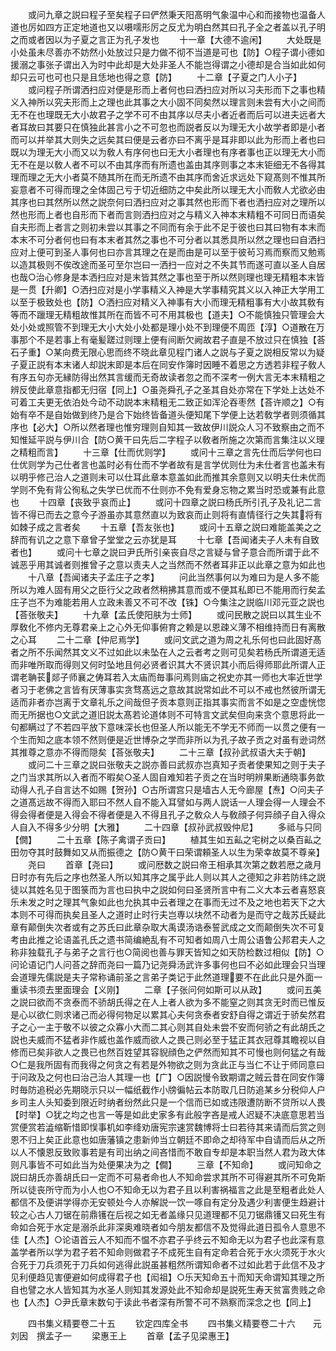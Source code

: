 <!-- { "loadSidebar": true } -->
　　或问九章之説曰程子至矣程子曰俨然秉天阳髙明气象温中心和而接物也温备人道也厉如四方正定地道也又以嗫嚅形厉之反尤为明白然其曰孔子全之者盖以孔子明之而或者因以为子夏之言正为孔子发也
　　十一章【大德不逾闲】
　　大处既是小处虽未尽善亦不妨然小处放过只是力做不彻不当道是可也【防】○程子谓小德如援溺之事张子谓出入为时中此却是大处非圣人不能岂得谓之小德却是合当如此如何却只云可也可也只是且恁地也得之意【防】
　　十二章【子夏之门人小子】
　　或问程子所谓洒扫应对便是形而上者何也曰洒扫应对所以习夫形而下之事也精义入神所以究夫形而上之理也此其事之大小固不同矣然以理言则未尝有大小之间而无不在也理既无大小故君子之学不可不由其序以尽夫小者近者而后可以进夫远者大者耳故曰其要只在慎独此甚言小之不可忽也而説者反以为理无大小故学者即是小者而可以并举其大则失之远矣其曰便是云者亦曰不离乎是耳非即以此为形而上者也曰既以为理无大小而又以为敎人有序何也曰无大小者理也有序者事也正以理无大小而无不在是以敎人者不可以不由其序而有所遗也盖由其序则事之本末钜细无不各得其理而理之无大小者莫不随其所在而无所遗不由其序而舍近求远处下窥髙则不惟其所妄意者不可得而理之全体固己亏于切近细防之中矣此所以理无大小而敎人尤欲必由其序也曰其然所以然之説奈何曰洒扫应对之事其然也形而下者也洒扫应对之理所以然也形而上者也自形而下者而言则洒扫应对之与精义入神本末精粗不可同日而语矣自夫形而上者言之则初未尝以其事之不同而有余于此不足于彼也曰其曰物有本末而本末不可分者何也曰有本末者其然之事也不可分者以其悉具所以然之理也曰自洒扫应对上便可到圣人事何也曰亦言其理之在是而由是可以至于彼茍习焉而察而又勉焉以造其极则不俟改途而圣可至尔岂曰一洒扫一应对之不失其节而遂可直以圣人自居也哉○治心修身是本洒扫应对是末皆其然之事也至于所以然则理也理无精粗本末皆是一贯【升卿】○洒扫应对是小学事精义入神是大学事精究其义以入神正大学用工以至于极致处也【防】○洒扫应对精义入神事有大小而理无精粗事有大小故其敎有等而不躐理无精粗故惟其所在而皆不可不用其极也【道夫】○不能慎独只管理会大处小处或照管不到理无大小大处小处都是理小处不到理便不周匝【淳】○道散在万事那个不是若事上有毫髪蹉过则理上便有间断欠阙故君子直是不放过只在慎独【荅石子重】○某向费无限心思而终不晓此章见程门诸人之説与子夏之説相反常以为疑子夏正説有本末诸人却説末即是本后在同安作簿时因睡不着思之方透若非程子敎人有序五句亦无縁防得出然其言缓而无奇故读者忽之而不深考一例大言无本末精粗之辨反使此章意指都无归宿【同上】○虽尧舜孔子之圣其自处亦常在下学处上达处不可着工夫更无依泊处今动不动説本末精粗无二致正如浑沦吞枣然【荅许顺之】○有始有卒不是自始做到终乃是合下始终皆备道头便知尾下学便上达若敎学者则须循其序也【必大】○所以然者理也惟穷理则自知其一致故伊川説众人习不致察由之而不知惟延平説与伊川合【防○黄干曰先后二字程子以敎者所施之次第而言集注以义理之精粗而言】
　　十三章【仕而优则学】
　　或问十三章之言先仕而后学何也曰仕优则学为己仕者言也盖时必有仕而不学者故有是言学优则仕为未仕者言也盖未有以明乎修己治人之道则未可以仕耳此章本意盖如此而推其余意则又以明夫仕未优而学则不免有背公徇私之失学已优而不仕则亦不免有爱身忘物之累当时恐或兼有此意也
　　十四章【丧致乎哀而止】
　　或问十四章之説曰杨氏所引孔子及礼记二言皆不得已而去之意今子游虽亦其意然直以为致哀而止则将有直情径行之失其将有如棘子成之言者矣
　　十五章【吾友张也】
　　或问十五章之説曰难能盖美之之辞而有讥之之意下章曾子堂堂之云亦犹是耳
　　十七章【吾闻诸夫子人未有自致者也】
　　或问十七章之説曰尹氏所引亲丧自尽之言疑与曾子意合而所谓于此不诚恶乎用其诚者则推曾子之意以责夫人之当然而不然者耳非正以此章之意为如此也
　　十八章【吾闻诸夫子孟庄子之孝】
　　问此当然事何以为难曰为是人多不能所以为难人固有用父之臣行父之政者然稍拂其意而或不便其私即已不能用而行矣孟庄子岂不为难能若用人立政未善又不可不改【铢】○今集注之説临川邓元亚之説也【荅张敬夫】
　　十九章【孟氏使阳肤为士师】
　　或问民散之説曰以其生业不厚敎化不修内无尊君亲上之心外无仰事俯育之赖是以恩疎义薄不相维持而日有离散之心耳
　　二十二章【仲尼焉学】
　　或问文武之道为周之礼乐何也曰此固好髙者之所不乐闻然其文义不过如此以未坠在人之云者考之则可见矣若杨氏所谓道无适而非唯所取而得则又何时坠地且何必贤者识其大不贤识其小而后得师耶此所谓人正谓老聃苌郯子师襄之俦耳若入太庙而毎事问焉则庙之祝史亦其一师也大率近世学者习于老佛之言皆有厌薄事实贪骛髙远之意故其説常如此不可以不戒也然彼所谓无适而非者亦岂离于文章礼乐之间哉但子贡本意则正指其事实而言不如是之空虚恍惚而无所据也○文武之道旧説太髙若论道体则不可特言文武矣但向来贪个意思将此一句都瞒过了不若四平放下意味深长也但圣人所以能无不学无不师而一以贯之便有一个生而知之底本领不然则便是近世博杂之学而非所以为孔子故子贡之对虽有逊词然其推尊之意亦不得而隠矣【荅张敬夫】
　　二十三章【叔孙武叔语大夫于朝】
　　或问二十三章之説曰张敬夫之説亦善曰武叔亦岂真知子贡者使果知之则于夫子之门当求其所以入者而不暇矣○圣人固自难知若子贡之在当时明辨果断通晓事务歆动得人孔子自言达不如赐【贺孙】○古所谓宫只是墙古人无今廊屋【焘】○问夫子之道髙远故不得而入耶曰不然人自不能入耳譬如与两人説话一人理会得一人理会不得会得者便是入得会不得者便是入不得且孔子之敎众人与敎顔子何异顔子自入得众人自入不得多少分明【大雅】
　　二十四章【叔孙武叔毁仲尼】
　　多祗与只同【僩】
　　二十五章【陈子禽谓子贡曰】
　　植其生如五畆之宅树之以桑百畆之田勿夺其时鼓舞如又从而振德之【防○黄干曰荣谓頼圣人以生为荣幸故莫不尊亲】
　　尧曰
　　首章【尧曰】
　　或问厯数之説曰帝王相承其次第之数若厯之歳月日时亦有先后之序也然圣人所以知其序之属乎此人则以其人之德知之非若防纬之説徒以其姓名见于图箓而为言也曰执中之説如何曰圣贤所言中有二义大本云者喜怒哀乐未发之时之理其气象如此也允执其中云者理之在事而无过不及之地也若天下之大本则不可得而执矣且圣人之道时止时行夫岂専以块然不动者为是而守之哉苏氏疑此章有颠倒失次者或有之苏氏曰此章杂取大禹谟汤诰泰誓武成之文而颠倒失次不可复考由此推之论语盖孔氏之遗书简编絶乱有不可知者如周八士周公语鲁公邦君夫人之称非独载孔子与弟子之言行也○简阅也善与罪天皆知之如天防检数过相似【防】○问论语记门人问荅之辞而尧曰一篇乃记尧舜汤武许多事何也曰不必如此理会只当理会道理先儒説是夫子常称诵前圣之言弟子类记于此然道理要不在此此只是外面一重读书须去里面理会【义刚】
　　二章【子张问何如斯可以从政】
　　或问五美之説曰欲而不贪泰而不骄胡氏得之在人上者人欲为多不能窒之则其贪无时而已惟反是心以欲仁则求诸己而必得何物足以累其心夫何贪泰者安舒自得之谓近于骄矣然君子之心一主于敬不以彼之众寡小大而二其心则其自处未尝不安而何骄之有此胡氏之説也夫威而不猛者非作威也盖作威而欲人之畏己则必至于猛正其衣冠尊其瞻视以自修而已矣非欲人之畏已也然百姓望其容貎顔色之俨然而知其不可慢也则何猛之有哉○仁是我所固有而我得之何贪之有若是外物欲之则为贪此正与当仁不让于师同意曰于问政及之何也曰治己治人其理一也【广】○因説慢令致期谓之贼云昔在同安作簿时毎防追税必先期晓示只以一幅纸截作小牓徧帖云本防取几日防追某乡分税仰人户乡司主人头知委到限近时纳者纷然此只是一个信而已如或违限遭防断不贷所以人畏【时举】○犹之均之也言一等是如此史家多有此般字吝是戒人迟疑不决底意思若当赏便赏若澁缩靳惜即悮事机如李绛劝唐宪宗速赏魏博将士曰若待其来请而后赏之则恩不归上矣正此意也如唐藩镇之患新帅当立朝廷不即命之却待军中自请而后从之所以人不懐恩反致败事若是有司出纳之间吝惜而不敢自专却是本职当然人君为政大体则凡事皆不可如此当为处便果决为之【僴】
　　三章【不知命】
　　或问知命之説曰胡氏亦善胡氏曰一定而不可易者命也人不知命尝求其所不可得避其所不可免斯所以徒丧所守而为小人也○不知命无以为君子且以利害祸福言之此是至粗者此处人都信不及便讲学得亦无安顿处今人亦解説一饮一啄自有定分及遇少利害便生趋避计较之心古人刀锯在前鼎镬在后视之如无者盖缘只见道理都不见刀锯鼎镬又曰死生有命如合死于水定是溺杀此非深奥难晓者如今朋友都信不及觉得此道日孤令人意思不佳【人杰】○论语首云人不知而不愠不亦君子乎终云不知命无以为君子也此深有意盖学者所以学为君子若不知命则做君子不成死生自有定命若合死于水火须死于水火合死于刀兵须死于刀兵如何逃得此説虽甚粗然所谓知命者不过如此若于此信不及才见利便趋见害便避如何成得君子也【闳祖】○乐天知命五十而知天命谓知其理之所自也譬之水人皆知其为水圣人则知其发源处此不知命却是説死生寿天贫富贵贱之命也【人杰】○尹氏章末数句于读此书者深有所警不可不熟察而深念之也【同上】

　　四书集义精要卷二十五
　　钦定四库全书
　　四书集义精要卷二十六　　元　刘因　撰孟子一
　　梁惠王上
　　首章【孟子见梁惠王】
